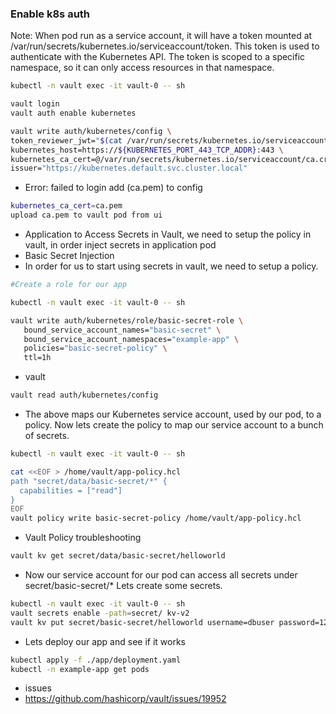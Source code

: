 ### Enable k8s auth

Note: When pod run as a service account, it will have a token mounted at /var/run/secrets/kubernetes.io/serviceaccount/token. This token is used to authenticate with the Kubernetes API. The token is scoped to a specific namespace, so it can only access resources in that namespace.

```bash
kubectl -n vault exec -it vault-0 -- sh

vault login
vault auth enable kubernetes

vault write auth/kubernetes/config \
token_reviewer_jwt="$(cat /var/run/secrets/kubernetes.io/serviceaccount/token)" \
kubernetes_host=https://${KUBERNETES_PORT_443_TCP_ADDR}:443 \
kubernetes_ca_cert=@/var/run/secrets/kubernetes.io/serviceaccount/ca.crt \
issuer="https://kubernetes.default.svc.cluster.local"
```

- Error: failed to login add (ca.pem) to config
```bash
kubernetes_ca_cert=ca.pem
upload ca.pem to vault pod from ui 
```
- Application to Access Secrets in Vault, we need to setup the policy in vault, in order inject secrets in application pod
- Basic Secret Injection
- In order for us to start using secrets in vault, we need to setup a policy.

```bash
#Create a role for our app

kubectl -n vault exec -it vault-0 -- sh 

vault write auth/kubernetes/role/basic-secret-role \
   bound_service_account_names="basic-secret" \
   bound_service_account_namespaces="example-app" \
   policies="basic-secret-policy" \
   ttl=1h
```

- vault 
```bash
vault read auth/kubernetes/config
```

- The above maps our Kubernetes service account, used by our pod, to a policy. Now lets create the policy to map our service account to a bunch of secrets.

```bash
kubectl -n vault exec -it vault-0 -- sh 

cat <<EOF > /home/vault/app-policy.hcl
path "secret/data/basic-secret/*" {
  capabilities = ["read"]
}
EOF
vault policy write basic-secret-policy /home/vault/app-policy.hcl
```

- Vault Policy troubleshooting
```bash
vault kv get secret/data/basic-secret/helloworld
```

- Now our service account for our pod can access all secrets under secret/basic-secret/* Lets create some secrets.

```bash
kubectl -n vault exec -it vault-0 -- sh 
vault secrets enable -path=secret/ kv-v2
vault kv put secret/basic-secret/helloworld username=dbuser password=12345678
```

- Lets deploy our app and see if it works
```bash
kubectl apply -f ./app/deployment.yaml
kubectl -n example-app get pods
```

- issues
- https://github.com/hashicorp/vault/issues/19952